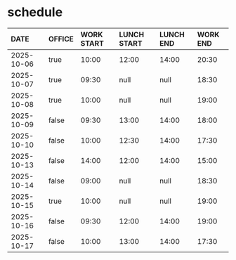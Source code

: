 # schedule

| DATE | OFFICE | WORK START | LUNCH START | LUNCH END | WORK END |
| :-- | :-- | :-- | :-- | :-- | :-- |
| 2025-10-06 | true | 10:00 | 12:00 | 14:00 | 20:30 |
| 2025-10-07 | true | 09:30 | null | null | 18:30 |
| 2025-10-08 | true | 10:00 | null | null | 19:00 |
| 2025-10-09 | false | 09:30 | 13:00 | 14:00 | 18:00 |
| 2025-10-10 | false | 10:00 | 12:30 | 14:00 | 17:30 |
| 2025-10-13 | false | 14:00 | 12:00 | 14:00 | 15:00 |
| 2025-10-14 | false | 09:00 | null | null | 18:30 |
| 2025-10-15 | true | 10:00 | null | null | 19:00 |
| 2025-10-16 | false | 09:30 | 12:00 | 14:00 | 19:00 |
| 2025-10-17 | false | 10:00 | 13:00 | 14:00 | 17:30 |
